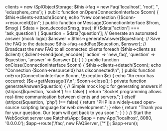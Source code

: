 <?php
require 'Faq.php';
require 'vendor/autoload.php'; // Ensure Ratchet is installed via Composer

use Ratchet\MessageComponentInterface;
use Ratchet\ConnectionInterface;

class FAQServer implements MessageComponentInterface {
    private $clients;
    private $faq;

    public function __construct() {
        $this->clients = new \SplObjectStorage;
        $this->faq = new Faq('localhost', 'root', '', 'edusphere_cms');
    }

    public function onOpen(ConnectionInterface $conn) {
        $this->clients->attach($conn);
        echo "New connection ({$conn->resourceId})\n";
    }

    public function onMessage(ConnectionInterface $from, $msg) {
        $data = json_decode($msg, true);

        if ($data['action'] === 'ask_question') {
            $question = $data['question'];

            // Generate an automated answer (mock logic)
            $answer = $this->generateAnswer($question);

            // Save the FAQ to the database
            $this->faq->addFaq($question, $answer);

            // Broadcast the new FAQ to all connected clients
            foreach ($this->clients as $client) {
                $client->send(json_encode([
                    'action' => 'new_faq',
                    'question' => $question,
                    'answer' => $answer
                ]));
            }
        }
    }

    public function onClose(ConnectionInterface $conn) {
        $this->clients->detach($conn);
        echo "Connection {$conn->resourceId} has disconnected\n";
    }

    public function onError(ConnectionInterface $conn, \Exception $e) {
        echo "An error has occurred: {$e->getMessage()}\n";
        $conn->close();
    }

    private function generateAnswer($question) {
        // Simple mock logic for generating answers
        if (stripos($question, 'socket') !== false) {
            return "Socket programming allows real-time communication between clients and servers.";
        } elseif (stripos($question, 'php') !== false) {
            return "PHP is a widely-used open-source scripting language for web development.";
        } else {
            return "Thank you for your question. Our team will get back to you soon.";
        }
    }
}

// Start the WebSocket server
use Ratchet\App;

$app = new App('localhost', 8080, '0.0.0.0');
$app->route('/faq', new FAQServer, ['*']);
$app->run();
